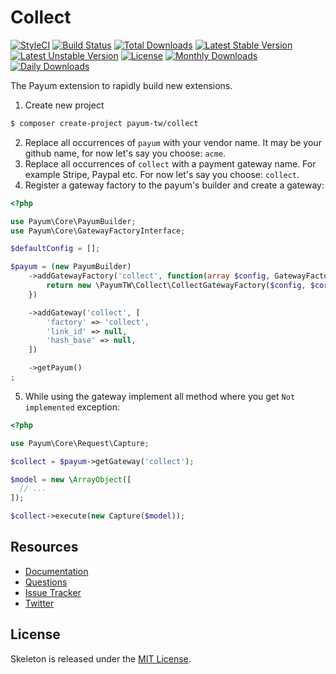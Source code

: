 # Collect

[![StyleCI](https://styleci.io/repos/75824304/shield?style=flat)](https://styleci.io/repos/67906669)
[![Build Status](https://travis-ci.org/recca0120/payum-collect.svg)](https://travis-ci.org/recca0120/payum-collect)
[![Total Downloads](https://poser.pugx.org/payum-tw/collect/d/total.svg)](https://packagist.org/packages/payum-tw/collect)
[![Latest Stable Version](https://poser.pugx.org/payum-tw/collect/v/stable.svg)](https://packagist.org/packages/payum-tw/collect)
[![Latest Unstable Version](https://poser.pugx.org/payum-tw/collect/v/unstable.svg)](https://packagist.org/packages/payum-tw/collect)
[![License](https://poser.pugx.org/payum-tw/collect/license.svg)](https://packagist.org/packages/payum-tw/collect)
[![Monthly Downloads](https://poser.pugx.org/payum-tw/collect/d/monthly)](https://packagist.org/packages/payum-tw/collect)
[![Daily Downloads](https://poser.pugx.org/payum-tw/collect/d/daily)](https://packagist.org/packages/payum-tw/collect)

The Payum extension to rapidly build new extensions.

1. Create new project

```bash
$ composer create-project payum-tw/collect
```

2. Replace all occurrences of `payum` with your vendor name. It may be your github name, for now let's say you choose: `acme`.
3. Replace all occurrences of `collect` with a payment gateway name. For example Stripe, Paypal etc. For now let's say you choose: `collect`.
4. Register a gateway factory to the payum's builder and create a gateway:

```php
<?php

use Payum\Core\PayumBuilder;
use Payum\Core\GatewayFactoryInterface;

$defaultConfig = [];

$payum = (new PayumBuilder)
    ->addGatewayFactory('collect', function(array $config, GatewayFactoryInterface $coreGatewayFactory) {
        return new \PayumTW\Collect\CollectGatewayFactory($config, $coreGatewayFactory);
    })

    ->addGateway('collect', [
        'factory' => 'collect',
        'link_id' => null,
        'hash_base' => null,
    ])

    ->getPayum()
;
```

5. While using the gateway implement all method where you get `Not implemented` exception:

```php
<?php

use Payum\Core\Request\Capture;

$collect = $payum->getGateway('collect');

$model = new \ArrayObject([
  // ...
]);

$collect->execute(new Capture($model));
```

## Resources

* [Documentation](https://github.com/Payum/Payum/blob/master/src/Payum/Core/Resources/docs/index.md)
* [Questions](http://stackoverflow.com/questions/tagged/payum)
* [Issue Tracker](https://github.com/Payum/Payum/issues)
* [Twitter](https://twitter.com/payumphp)

## License

Skeleton is released under the [MIT License](LICENSE).
